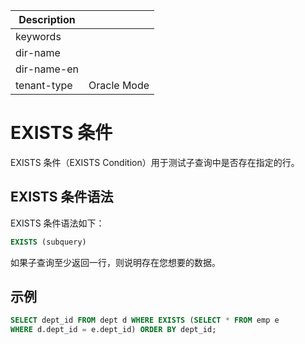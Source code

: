 | Description   |                 |
|---------------|-----------------|
| keywords      |                 |
| dir-name      |                 |
| dir-name-en   |                 |
| tenant-type   | Oracle Mode     |

# EXISTS 条件

EXISTS 条件（EXISTS Condition）用于测试子查询中是否存在指定的行。

## EXISTS 条件语法

EXISTS 条件语法如下：

```sql
EXISTS (subquery)
```

如果子查询至少返回一行，则说明存在您想要的数据。

## 示例

```sql
SELECT dept_id FROM dept d WHERE EXISTS (SELECT * FROM emp e
WHERE d.dept_id = e.dept_id) ORDER BY dept_id;
```
